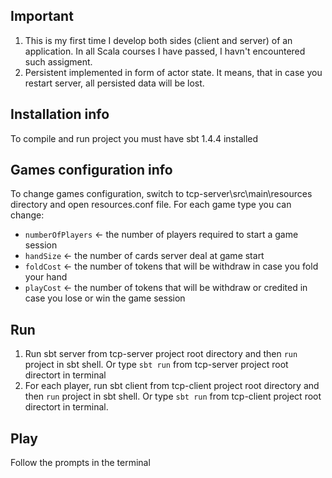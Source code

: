 ## Important

1. This is my first time I develop both sides (client and server) of an application. In all Scala courses I have passed, I havn't encountered such assigment.
3. Persistent implemented in form of actor state. It means, that in case you restart server, all persisted data will be lost.


## Installation info

To compile and run project you must have sbt 1.4.4 installed

## Games configuration info
To change games configuration, switch to tcp-server\src\main\resources directory and open resources.conf file.
For each game type you can change:
- ```numberOfPlayers``` <- the number of players required to start a game session
- ```handSize``` <- the number of cards server deal at game start
- ```foldCost``` <- the number of tokens that will be withdraw in case you fold your hand
- ```playCost``` <- the number of tokens that will be withdraw or credited in case you lose or win the game session


## Run

1. Run sbt server from tcp-server project root directory and then ```run``` project in sbt shell. Or type ```sbt run``` from tcp-server project root directort in terminal
2. For each player, run sbt client from tcp-client project root directory and then ```run``` project in sbt shell. Or type ```sbt run``` from tcp-client project root directort in terminal.

## Play

Follow the prompts in the terminal

